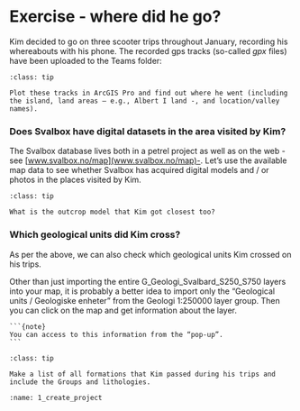 # Exercise - where did he go?


Kim decided to go on three scooter trips throughout January, recording his whereabouts with his phone.
The recorded gps tracks (so-called *gpx* files) have been uploaded to the Teams folder: 

```{admonition} Task
:class: tip

Plot these tracks in ArcGIS Pro and find out where he went (including the island, land areas – e.g., Albert I land -, and location/valley names). 

`````


### Does Svalbox have digital datasets in the area visited by Kim?

The Svalbox database lives both in a petrel project as well as on the web -see [www.svalbox.no/map](www.svalbox.no/map)-.
Let’s use the available map data to see whether Svalbox has acquired digital models and / or photos in the places visited by Kim.

```{admonition} Task
:class: tip

What is the outcrop model that Kim got closest too?

`````


### Which geological units did Kim cross?

As per the above, we can also check which geological units Kim crossed on his trips. 

Other than just importing the entire G_Geologi_Svalbard_S250_S750 layers into your map, it is probably a better idea to import only the “Geological units / Geologiske enheter” from the Geologi 1:250000 layer group.
Then you can click on the map and get information about the layer.

````{margin}
```{note}
You can access to this information from the “pop-up”.
```
````

```{admonition} Task
:class: tip

Make a list of all formations that Kim passed during his trips and include the Groups and lithologies.
```



```{figure} assets/1_create_project.gif
:name: 1_create_project


```